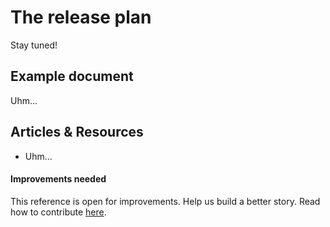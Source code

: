# The release plan

Stay tuned!

## Example document

Uhm...

## Articles & Resources

* Uhm...

#### Improvements needed

This reference is open for improvements. Help us build a better story.
Read how to contribute [here](/CONTRIBUTING.md).
